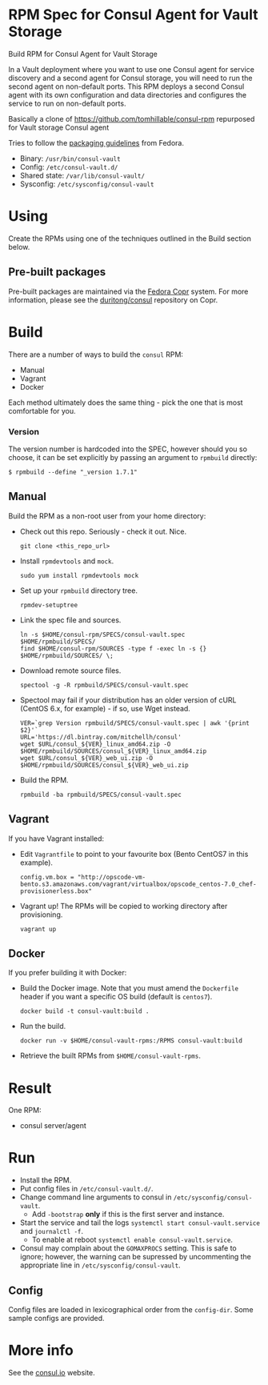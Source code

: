 # RPM Spec for Consul Agent for Vault Storage

Build RPM for Consul Agent for Vault Storage

In a Vault deployment where you want to use one Consul agent for service discovery and a second agent for Consul storage,
you will need to run the second agent on non-default ports. This RPM deploys a second Consul agent with its own configuration
and data directories and configures the service to run on non-default ports.

Basically a clone of https://github.com/tomhillable/consul-rpm repurposed for Vault storage Consul agent

Tries to follow the [packaging guidelines](https://fedoraproject.org/wiki/Packaging:Guidelines) from Fedora.

* Binary: `/usr/bin/consul-vault`
* Config: `/etc/consul-vault.d/`
* Shared state: `/var/lib/consul-vault/`
* Sysconfig: `/etc/sysconfig/consul-vault`

# Using

Create the RPMs using one of the techniques outlined in the Build section below.

## Pre-built packages

Pre-built packages are maintained via the [Fedora Copr](https://copr.fedoraproject.org/coprs/) system. For more information, please see the [duritong/consul](https://copr.fedoraproject.org/coprs/duritong/consul/) repository on Copr.

# Build

There are a number of ways to build the `consul` RPM:
* Manual
* Vagrant
* Docker

Each method ultimately does the same thing - pick the one that is most comfortable for you.

### Version

The version number is hardcoded into the SPEC, however should you so choose, it can be set explicitly by passing an argument to `rpmbuild` directly:

```
$ rpmbuild --define "_version 1.7.1"
```

## Manual

Build the RPM as a non-root user from your home directory:

* Check out this repo. Seriously - check it out. Nice.
    ```
    git clone <this_repo_url>
    ```

* Install `rpmdevtools` and `mock`.
    ```
    sudo yum install rpmdevtools mock
    ```

* Set up your `rpmbuild` directory tree.
    ```
    rpmdev-setuptree
    ```

* Link the spec file and sources.
    ```
    ln -s $HOME/consul-rpm/SPECS/consul-vault.spec $HOME/rpmbuild/SPECS/
    find $HOME/consul-rpm/SOURCES -type f -exec ln -s {} $HOME/rpmbuild/SOURCES/ \;
    ```

* Download remote source files.
    ```
    spectool -g -R rpmbuild/SPECS/consul-vault.spec
    ```

* Spectool may fail if your distribution has an older version of cURL (CentOS
  6.x, for example) - if so, use Wget instead.
    ```
    VER=`grep Version rpmbuild/SPECS/consul-vault.spec | awk '{print $2}'`
    URL='https://dl.bintray.com/mitchellh/consul'
    wget $URL/consul_${VER}_linux_amd64.zip -O $HOME/rpmbuild/SOURCES/consul_${VER}_linux_amd64.zip
    wget $URL/consul_${VER}_web_ui.zip -O $HOME/rpmbuild/SOURCES/consul_${VER}_web_ui.zip
    ```

* Build the RPM.
    ```
    rpmbuild -ba rpmbuild/SPECS/consul-vault.spec
    ```

## Vagrant

If you have Vagrant installed:

* Edit `Vagrantfile` to point to your favourite box (Bento CentOS7 in this example).
    ```
    config.vm.box = "http://opscode-vm-bento.s3.amazonaws.com/vagrant/virtualbox/opscode_centos-7.0_chef-provisionerless.box"
    ```

* Vagrant up! The RPMs will be copied to working directory after provisioning.
    ```
    vagrant up
    ```

## Docker

If you prefer building it with Docker:

* Build the Docker image. Note that you must amend the `Dockerfile` header if you want a specific OS build (default is `centos7`).
    ```
    docker build -t consul-vault:build .
    ```

* Run the build.
    ```
    docker run -v $HOME/consul-vault-rpms:/RPMS consul-vault:build
    ```

* Retrieve the built RPMs from `$HOME/consul-vault-rpms`.

# Result

One RPM:
- consul server/agent

# Run

* Install the RPM.
* Put config files in `/etc/consul-vault.d/`.
* Change command line arguments to consul in `/etc/sysconfig/consul-vault`.
  * Add `-bootstrap` **only** if this is the first server and instance.
* Start the service and tail the logs `systemctl start consul-vault.service` and `journalctl -f`.
  * To enable at reboot `systemctl enable consul-vault.service`.
* Consul may complain about the `GOMAXPROCS` setting. This is safe to ignore;
  however, the warning can be supressed by uncommenting the appropriate line in
  `/etc/sysconfig/consul-vault`.

## Config

Config files are loaded in lexicographical order from the `config-dir`. Some
sample configs are provided.

# More info

See the [consul.io](http://www.consul.io) website.

